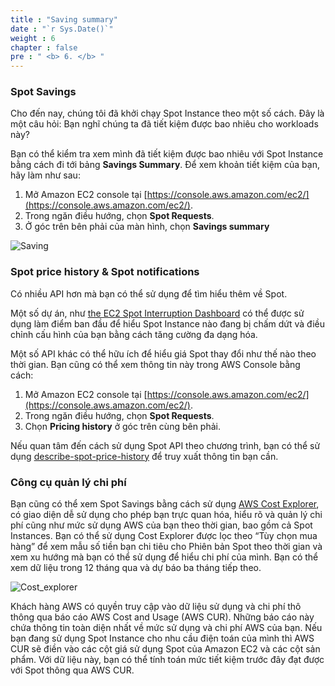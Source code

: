 ```yaml
---
title : "Saving summary"
date : "`r Sys.Date()`"
weight : 6
chapter : false
pre : " <b> 6. </b> "
---
```


### Spot Savings

Cho đến nay, chúng tôi đã khởi chạy Spot Instance theo một số cách. Đây là một câu hỏi: Bạn nghĩ chúng ta đã tiết kiệm được bao nhiêu cho workloads này?

Bạn có thể kiểm tra xem mình đã tiết kiệm được bao nhiêu với Spot Instance bằng cách đi tới bảng **Savings Summary**. Để xem khoản tiết kiệm của bạn, hãy làm như sau:

1. Mở Amazon EC2 console tại [https://console.aws.amazon.com/ec2/](https://console.aws.amazon.com/ec2/).
2. Trong ngăn điều hướng, chọn **Spot Requests**.
3. Ở góc trên bên phải của màn hình, chọn **Savings summary**

![Saving](/images/s1/104.png) 

### Spot price history & Spot notifications

Có nhiều API hơn mà bạn có thể sử dụng để tìm hiểu thêm về Spot.

Một số dự án, như [the EC2 Spot Interruption Dashboard](https://github.com/aws-samples/ec2-spot-interruption-dashboard) có thể được sử dụng làm điểm ban đầu để hiểu Spot Instance nào đang bị chấm dứt và điều chỉnh cấu hình của bạn bằng cách tăng cường đa dạng hóa.

Một số API khác có thể hữu ích để hiểu giá Spot thay đổi như thế nào theo thời gian. Bạn cũng có thể xem thông tin này trong AWS Console bằng cách:

1. Mở Amazon EC2 console tại [https://console.aws.amazon.com/ec2/](https://console.aws.amazon.com/ec2/).
2. Trong ngăn điều hướng, chọn **Spot Requests**.
3. Chọn **Pricing history** ở góc trên cùng bên phải.

Nếu quan tâm đến cách sử dụng Spot API theo chương trình, bạn có thể sử dụng [describe-spot-price-history](https://docs.aws.amazon.com/cli/latest/reference/ec2/describe-spot-price-history.html) để truy xuất thông tin bạn cần.

### Công cụ quản lý chi phí

Bạn cũng có thể xem Spot Savings bằng cách sử dụng [AWS Cost Explorer](https://aws.amazon.com/aws-cost-management/aws-cost-explorer/), có giao diện dễ sử dụng cho phép bạn trực quan hóa, hiểu rõ và quản lý chi phí cũng như mức sử dụng AWS của bạn theo thời gian, bao gồm cả Spot Instances. Bạn có thể sử dụng Cost Explorer được lọc theo “Tùy chọn mua hàng” để xem mẫu số tiền bạn chi tiêu cho Phiên bản Spot theo thời gian và xem xu hướng mà bạn có thể sử dụng để hiểu chi phí của mình. Bạn có thể xem dữ liệu trong 12 tháng qua và dự báo ba tháng tiếp theo.

![Cost_explorer](/images/s1/104.png) 

Khách hàng AWS có quyền truy cập vào dữ liệu sử dụng và chi phí thô thông qua báo cáo AWS Cost and Usage (AWS CUR). Những báo cáo này chứa thông tin toàn diện nhất về mức sử dụng và chi phí AWS của bạn. Nếu bạn đang sử dụng Spot Instance cho nhu cầu điện toán của mình thì AWS CUR sẽ điền vào các cột giá sử dụng Spot của Amazon EC2 và các cột sản phẩm. Với dữ liệu này, bạn có thể tính toán mức tiết kiệm trước đây đạt được với Spot thông qua AWS CUR.